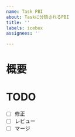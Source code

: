 ```yaml
---
name: Task PBI
about: Taskに分類されるPBI
title: ''
labels: icebox
assignees: ''

---
```


# 概要

# TODO
- [ ] 修正
- [ ] レビュー
- [ ] マージ
